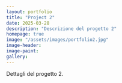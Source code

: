 ```yaml
---
layout: portfolio
title: "Project 2"
date: 2025-03-28
description: "Descrizione del progetto 2"
homepage: true
image: "/assets/images/portfolio2.jpg"
image-header:
image-paint:
gallery:
---
```


Dettagli del progetto 2.
